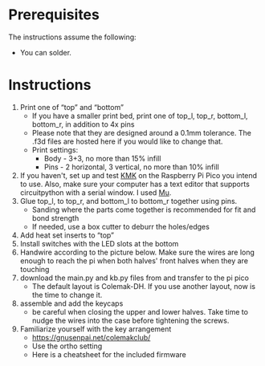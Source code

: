 # Prerequisites
The instructions assume the following:
- You can solder.
# Instructions
1. Print one of “top” and “bottom”
    - If you have a smaller print bed, print one of top_l, top_r, bottom_l, bottom_r, in addition to 4x pins
    - Please note that they are designed around a 0.1mm tolerance. The .f3d files are hosted here if you would like to change that.
    - Print settings: 
        - Body - 3+3, no more than 15% infill
        - Pins - 2 horizontal, 3 vertical, no more than 10% infill
2. If you haven't, set up and test [KMK](https://github.com/KMKfw/kmk_firmware/blob/master/docs/Getting_Started.md) on the Raspberry Pi Pico you intend to use. Also, make sure your computer has a text editor that supports circuitpython with a serial window. I used [Mu](https://codewith.mu/).
3. Glue top_l, to top_r, and bottom_l to bottom_r together using pins. 
    - Sanding where the parts come together is recommended for fit and bond strength
    - If needed, use a box cutter to deburr the holes/edges
3. Add heat set inserts to “top”
4. Install switches with the LED slots at the bottom
5. Handwire according to the picture below. Make sure the wires are long enough to reach the pi  when both halves' front halves when they are touching
6. download the main.py and kb.py files from and transfer to the pi pico
    - The default layout is Colemak-DH. If you use another layout, now is the time to change it.
7. assemble and add the keycaps
    - be careful when closing the upper and lower halves. Take time to nudge the wires into the case before tightening the screws.    
8. Familiarize yourself with the key arrangement
    - https://gnusenpai.net/colemakclub/
    - Use the ortho setting
    - Here is a cheatsheet for the included firmware
